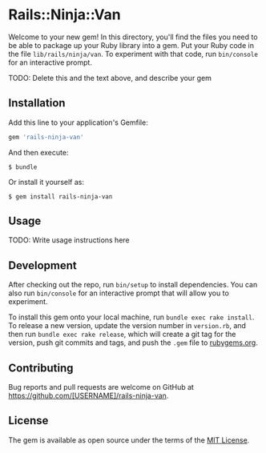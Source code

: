 # Rails::Ninja::Van

Welcome to your new gem! In this directory, you'll find the files you need to be able to package up your Ruby library into a gem. Put your Ruby code in the file `lib/rails/ninja/van`. To experiment with that code, run `bin/console` for an interactive prompt.

TODO: Delete this and the text above, and describe your gem

## Installation

Add this line to your application's Gemfile:

```ruby
gem 'rails-ninja-van'
```

And then execute:

    $ bundle

Or install it yourself as:

    $ gem install rails-ninja-van

## Usage

TODO: Write usage instructions here

## Development

After checking out the repo, run `bin/setup` to install dependencies. You can also run `bin/console` for an interactive prompt that will allow you to experiment.

To install this gem onto your local machine, run `bundle exec rake install`. To release a new version, update the version number in `version.rb`, and then run `bundle exec rake release`, which will create a git tag for the version, push git commits and tags, and push the `.gem` file to [rubygems.org](https://rubygems.org).

## Contributing

Bug reports and pull requests are welcome on GitHub at https://github.com/[USERNAME]/rails-ninja-van.


## License

The gem is available as open source under the terms of the [MIT License](http://opensource.org/licenses/MIT).


